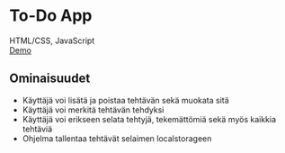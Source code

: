 # To-Do App

HTML/CSS, JavaScript<br>
[Demo](https://to1vo.gitlab.io/toivo-lindholm/demos/to-do2/)

## Ominaisuudet
- Käyttäjä voi lisätä ja poistaa tehtävän sekä muokata sitä
- Käyttäjä voi merkitä tehtävän tehdyksi
- Käyttäjä voi erikseen selata tehtyjä, tekemättömiä sekä myös kaikkia tehtäviä
- Ohjelma tallentaa tehtävät selaimen localstorageen

